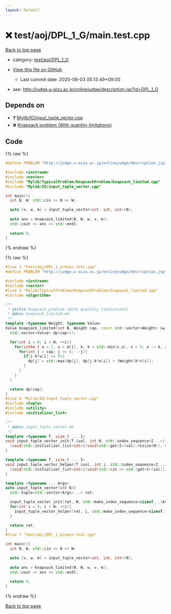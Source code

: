 ```yaml
---
layout: default
---
```


<!-- mathjax config similar to math.stackexchange -->
<script type="text/javascript" async
  src="https://cdnjs.cloudflare.com/ajax/libs/mathjax/2.7.5/MathJax.js?config=TeX-MML-AM_CHTML">
</script>
<script type="text/x-mathjax-config">
  MathJax.Hub.Config({
    TeX: { equationNumbers: { autoNumber: "AMS" }},
    tex2jax: {
      inlineMath: [ ['$','$'] ],
      processEscapes: true
    },
    "HTML-CSS": { matchFontHeight: false },
    displayAlign: "left",
    displayIndent: "2em"
  });
</script>

<script type="text/javascript" src="https://cdnjs.cloudflare.com/ajax/libs/jquery/3.4.1/jquery.min.js"></script>
<script src="https://cdn.jsdelivr.net/npm/jquery-balloon-js@1.1.2/jquery.balloon.min.js" integrity="sha256-ZEYs9VrgAeNuPvs15E39OsyOJaIkXEEt10fzxJ20+2I=" crossorigin="anonymous"></script>
<script type="text/javascript" src="../../../../assets/js/copy-button.js"></script>
<link rel="stylesheet" href="../../../../assets/css/copy-button.css" />


# :x: test/aoj/DPL_1_G/main.test.cpp

<a href="../../../../index.html">Back to top page</a>

* category: <a href="../../../../index.html#d7859a8f41cb711fe2876b3f2c82daaf">test/aoj/DPL_1_G</a>
* <a href="{{ site.github.repository_url }}/blob/master/test/aoj/DPL_1_G/main.test.cpp">View this file on GitHub</a>
    - Last commit date: 2020-06-03 05:13:49+09:00


* see: <a href="http://judge.u-aizu.ac.jp/onlinejudge/description.jsp?id=DPL_1_G">http://judge.u-aizu.ac.jp/onlinejudge/description.jsp?id=DPL_1_G</a>


## Depends on

* :question: <a href="../../../../library/Mylib/IO/input_tuple_vector.cpp.html">Mylib/IO/input_tuple_vector.cpp</a>
* :x: <a href="../../../../library/Mylib/TypicalProblem/KnapsackProblem/knapsack_limited.cpp.html">Knapsack problem (With quantity limitations)</a>


## Code

<a id="unbundled"></a>
{% raw %}
```cpp
#define PROBLEM "http://judge.u-aizu.ac.jp/onlinejudge/description.jsp?id=DPL_1_G"

#include <iostream>
#include <vector>
#include "Mylib/TypicalProblem/KnapsackProblem/knapsack_limited.cpp"
#include "Mylib/IO/input_tuple_vector.cpp"

int main(){
  int N, W; std::cin >> N >> W;

  auto [v, w, m] = input_tuple_vector<int, int, int>(N);
  
  auto ans = knapsack_limited(N, W, w, v, m);
  std::cout << ans << std::endl;
  
  return 0;
}

```
{% endraw %}

<a id="bundled"></a>
{% raw %}
```cpp
#line 1 "test/aoj/DPL_1_G/main.test.cpp"
#define PROBLEM "http://judge.u-aizu.ac.jp/onlinejudge/description.jsp?id=DPL_1_G"

#include <iostream>
#include <vector>
#line 3 "Mylib/TypicalProblem/KnapsackProblem/knapsack_limited.cpp"
#include <algorithm>

/**
 * @title Knapsack problem (With quantity limitations)
 * @docs knapsack_limited.md
 */
template <typename Weight, typename Value>
Value knapsack_limited(int N, Weight cap, const std::vector<Weight> &w, const std::vector<Value> &v, const std::vector<int> &m){
  std::vector<Value> dp(cap+1);

  for(int i = 0; i < N; ++i){
    for(int64_t a = 1, x = m[i], k; k = std::min(x,a), x > 0; x -= k, a *= 2){
      for(int j = cap; j >= 0; --j){
        if(j-k*w[i] >= 0){
          dp[j] = std::max(dp[j], dp[j-k*w[i]] + (Weight)k*v[i]);
        }
      }
    }
  }

  return dp[cap];
}
#line 4 "Mylib/IO/input_tuple_vector.cpp"
#include <tuple>
#include <utility>
#include <initializer_list>

/**
 * @docs input_tuple_vector.md
 */
template <typename T, size_t ... I>
void input_tuple_vector_init(T &val, int N, std::index_sequence<I...>){
  (void)std::initializer_list<int>{(void(std::get<I>(val).resize(N)), 0)...};
}

template <typename T, size_t ... I>
void input_tuple_vector_helper(T &val, int i, std::index_sequence<I...>){
  (void)std::initializer_list<int>{(void(std::cin >> std::get<I>(val)[i]), 0)...};
}

template <typename ... Args>
auto input_tuple_vector(int N){
  std::tuple<std::vector<Args>...> ret;

  input_tuple_vector_init(ret, N, std::make_index_sequence<sizeof...(Args)>());
  for(int i = 0; i < N; ++i){
    input_tuple_vector_helper(ret, i, std::make_index_sequence<sizeof...(Args)>());
  }

  return ret;
}
#line 7 "test/aoj/DPL_1_G/main.test.cpp"

int main(){
  int N, W; std::cin >> N >> W;

  auto [v, w, m] = input_tuple_vector<int, int, int>(N);
  
  auto ans = knapsack_limited(N, W, w, v, m);
  std::cout << ans << std::endl;
  
  return 0;
}

```
{% endraw %}

<a href="../../../../index.html">Back to top page</a>

